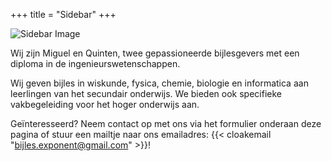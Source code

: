 +++
title = "Sidebar"
+++

<img src="/images/IMG_7262.JPG" alt="Sidebar Image" />

Wij zijn Miguel en Quinten, twee gepassioneerde bijlesgevers met een diploma in de ingenieurswetenschappen.

Wij geven bijles in wiskunde, fysica, chemie, biologie en informatica aan leerlingen van het secundair onderwijs. We bieden ook specifieke vakbegeleiding voor het hoger onderwijs aan.

Geïnteresseerd? Neem contact op met ons via het formulier onderaan deze pagina of stuur een mailtje naar ons emailadres: {{< cloakemail "bijles.exponent@gmail.com" >}}!
